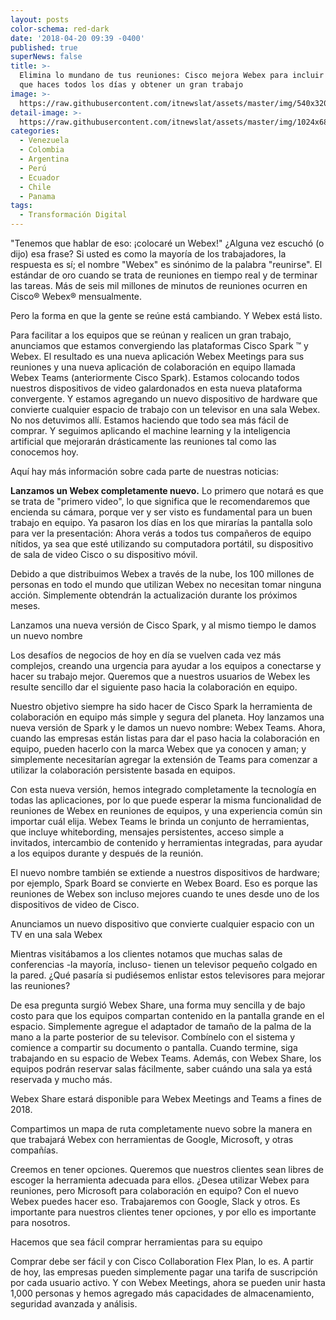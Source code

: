 ```yaml
---
layout: posts
color-schema: red-dark
date: '2018-04-20 09:39 -0400'
published: true
superNews: false
title: >-
  Elimina lo mundano de tus reuniones: Cisco mejora Webex para incluir más de lo
  que haces todos los días y obtener un gran trabajo 
image: >-
  https://raw.githubusercontent.com/itnewslat/assets/master/img/540x320/webex-p.jpg
detail-image: >-
  https://raw.githubusercontent.com/itnewslat/assets/master/img/1024x680/webex-g.jpg
categories:
  - Venezuela
  - Colombia
  - Argentina
  - Perú
  - Ecuador
  - Chile
  - Panama
tags:
  - Transformación Digital
---
```


"Tenemos que hablar de eso: ¡colocaré un Webex!" ¿Alguna vez escuchó (o dijo) esa frase? Si usted es como la mayoría de los trabajadores, la respuesta es sí; el nombre "Webex" es sinónimo de la palabra "reunirse". El estándar de oro cuando se trata de reuniones en tiempo real y de terminar las tareas. Más de seis mil millones de minutos de reuniones ocurren en Cisco® Webex® mensualmente.

Pero la forma en que la gente se reúne está cambiando. Y Webex está listo.

Para facilitar a los equipos que se reúnan y realicen un gran trabajo, anunciamos que estamos convergiendo las plataformas Cisco Spark ™ y Webex. El resultado es una nueva aplicación Webex Meetings para sus reuniones y una nueva aplicación de colaboración en equipo llamada Webex Teams (anteriormente Cisco Spark). Estamos colocando todos nuestros dispositivos de video galardonados en esta nueva plataforma convergente. Y estamos agregando un nuevo dispositivo de hardware que convierte cualquier espacio de trabajo con un televisor en una sala Webex. No nos detuvimos allí. Estamos haciendo que todo sea más fácil de comprar. Y seguimos aplicando el machine learning y la inteligencia artificial que mejorarán drásticamente las reuniones tal como las conocemos hoy.

Aquí hay más información sobre cada parte de nuestras noticias:

**Lanzamos un Webex completamente nuevo.** 
Lo primero que notará es que se trata de "primero video", lo que significa que le recomendaremos que encienda su cámara, porque ver y ser visto es fundamental para un buen trabajo en equipo. Ya pasaron los días en los que mirarías la pantalla solo para ver la presentación: Ahora verás a todos tus compañeros de equipo nítidos, ya sea que esté utilizando su computadora portátil, su dispositivo de sala de video Cisco o su dispositivo móvil. 

Debido a que distribuimos Webex a través de la nube, los 100 millones de personas en todo el mundo que utilizan Webex no necesitan tomar ninguna acción. Simplemente obtendrán la actualización durante los próximos meses.

Lanzamos una nueva versión de Cisco Spark, y al mismo tiempo le damos un nuevo nombre

Los desafíos de negocios de hoy en día se vuelven cada vez más complejos, creando una urgencia para ayudar a los equipos a conectarse y hacer su trabajo mejor. Queremos que a nuestros usuarios de Webex les resulte sencillo dar el siguiente paso hacia la colaboración en equipo.

Nuestro objetivo siempre ha sido hacer de Cisco Spark la herramienta de colaboración en equipo más simple y segura del planeta. Hoy lanzamos una nueva versión de Spark y le damos un nuevo nombre: Webex Teams. Ahora, cuando las empresas están listas para dar el paso hacia la colaboración en equipo, pueden hacerlo con la marca Webex que ya conocen y aman; y simplemente necesitarían agregar la extensión de Teams para comenzar a utilizar la colaboración persistente basada en equipos.

Con esta nueva versión, hemos integrado completamente la tecnología en todas las aplicaciones, por lo que puede esperar la misma funcionalidad de reuniones de Webex en reuniones de equipos, y una experiencia común sin importar cuál elija. Webex Teams le brinda un conjunto de herramientas, que incluye whitebording, mensajes persistentes, acceso simple a invitados, intercambio de contenido y herramientas integradas, para ayudar a los equipos durante y después de la reunión. 

El nuevo nombre también se extiende a nuestros dispositivos de hardware; por ejemplo, Spark Board se convierte en Webex Board. Eso es porque las reuniones de Webex son incluso mejores cuando te unes desde uno de los dispositivos de video de Cisco.

Anunciamos un nuevo dispositivo que convierte cualquier espacio con un TV en una sala Webex 

Mientras visitábamos a los clientes notamos que muchas salas de conferencias -la mayoría, incluso- tienen un televisor pequeño colgado en la pared. ¿Qué pasaría si pudiésemos enlistar estos televisores para mejorar las reuniones?

De esa pregunta surgió Webex Share, una forma muy sencilla y de bajo costo para que los equipos compartan contenido en la pantalla grande en el espacio. Simplemente agregue el adaptador de tamaño de la palma de la mano a la parte posterior de su televisor. Combínelo con el sistema y comience a compartir su documento o pantalla. Cuando termine, siga trabajando en su espacio de Webex Teams. Además, con Webex Share, los equipos podrán reservar salas fácilmente, saber cuándo una sala ya está reservada y mucho más.

Webex Share estará disponible para Webex Meetings and Teams a fines de 2018.

Compartimos un mapa de ruta completamente nuevo sobre la manera en que trabajará Webex con herramientas de Google, Microsoft,  y otras compañías.

Creemos en tener opciones. Queremos que nuestros clientes sean libres de escoger la herramienta adecuada para ellos. ¿Desea utilizar Webex para reuniones, pero Microsoft para colaboración en equipo? Con el nuevo Webex puedes hacer eso. Trabajaremos con Google, Slack y otros. Es importante para nuestros clientes tener opciones, y por ello es importante para nosotros.

Hacemos que sea fácil comprar herramientas para su equipo

Comprar debe ser fácil y con Cisco Collaboration Flex Plan, lo es. A partir de hoy, las empresas pueden simplemente pagar una tarifa de suscripción por cada usuario activo. Y con Webex Meetings, ahora se pueden unir hasta 1,000 personas y hemos agregado más capacidades de almacenamiento, seguridad avanzada y análisis.


